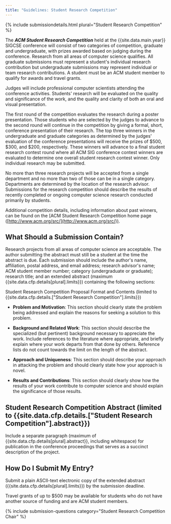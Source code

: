 ```yaml
---
title: "Guidelines: Student Research Competition"
---
```


{% include submissiondetails.html plural="Student Research Competition" %}

The ***ACM Student Research Competition*** held at the {{site.data.main.year}}
SIGCSE conference will consist of two categories of competition,
graduate and undergraduate, with prizes awarded based on judging during
the conference. Research from all areas of computer science qualifies.
All graduate submissions must represent a student's individual research
contribution but undergraduate submissions may represent individual or
team research contributions. A student must be an ACM student member to
qualify for awards and travel grants.

Judges will include professional computer scientists attending the
conference activities. Students' research will be evaluated on the
quality and significance of the work, and the quality and clarity of
both an oral and visual presentation.

The first round of the competition evaluates the research during a
poster presentation. Those students who are selected by the judges to
advance to the second round will continue in the competition by giving a
formal, short, conference presentation of their research. The top three
winners in the undergraduate and graduate categories as determined by
the judges' evaluation of the conference presentations will receive the
prizes of \$500, \$300, and \$200, respectively. These winners will
advance to a final student research contest round where all ACM SIG
conference contest winners are evaluated to determine one overall
student research contest winner. Only individual research may be
submitted.

No more than three research projects will be accepted from a single
department and no more than two of those can be in a single category.
Departments are determined by the location of the research advisor.
Submissions for the research competition should describe the results of
recently completed or ongoing computer science research conducted
primarily by students.

Additional competition details, including information about past
winners, can be found on the [ACM Student Research Competition home page
([http://www.acm.org/src/](http://www.acm.org/src/)).

## What Should a Submission Contain?

Research projects from all areas of computer science are acceptable. The
author submitting the abstract must still be a student at the time the
abstract is due. Each submission should include the author's name,
affiliation, postal address, and email address; research advisor's name;
ACM student member number; category (undergraduate or graduate);
research title; and an extended abstract (maximum
{{site.data.cfp.details[plural].limits}}) containing the following
sections:

Student Research Competition Proposal Format and Contents (limited to
{{site.data.cfp.details.["Student Research Competition"].limits}})

-   **Problem and Motivation**: This section should clearly state the
    problem being addressed and explain the reasons for seeking a
    solution to this problem.

-   **Background and Related Work**: This section should describe the
    specialized (but pertinent) background necessary to appreciate the
    work. Include references to the literature where appropriate, and
    briefly explain where your work departs from that done by others.
    Reference lists do not count towards the limit on the length of the
    abstract.

-   **Approach and Uniqueness**: This section should describe your approach
    in attacking the problem and should clearly state how your approach
    is novel.

-   **Results and Contributions**: This section should clearly show how the
    results of your work contribute to computer science and should
    explain the significance of those results.

## Student Research Competition Abstract (limited to {{site.data.cfp.details.["Student Research Competition"].abstract}})

Include a separate paragraph (maximum of
{{site.data.cfp.details[plural].abstract}}, including whitespace) for
publication in the conference proceedings that serves as a succinct
description of the project.

## How Do I Submit My Entry?

Submit a plain ASCII-text electronic copy of the extended abstract
({{site.data.cfp.details[plural].limits}}) by the submission deadline.

Travel grants of up to \$500 may be available for students who do not
have another source of funding and are ACM student members.

{% include submission-questions category="Student Research Competition Chair" %}
